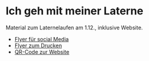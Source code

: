 # Ich geh mit meiner Laterne

Material zum Laternelaufen am 1.12., inklusive Website.


- [Flyer für social Media](https://kopp.github.io/ich-geh-mit-meiner-laterne/flyer-digital.png)
- [Flyer zum Drucken](https://kopp.github.io/ich-geh-mit-meiner-laterne/flyer-druck.pdf)
- [QR-Code zur Website](https://kopp.github.io/ich-geh-mit-meiner-laterne/website_qr.png)
